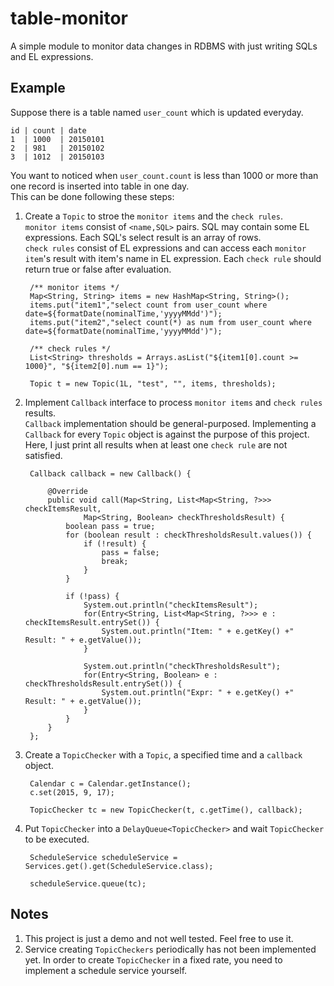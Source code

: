 # table-monitor
A simple module to monitor data changes in RDBMS with just writing SQLs and EL expressions.

## Example

Suppose there is a table named `user_count` which is updated everyday.

    id | count | date
    1  | 1000  | 20150101
    2  | 981   | 20150102
    3  | 1012  | 20150103
You want to noticed when `user_count.count` is less than 1000 or more than one record is inserted into table in one day.  
This can be done following these steps:

1. Create a `Topic` to stroe the `monitor items` and the `check rules`.  
`monitor items` consist of `<name,SQL>` pairs. SQL may contain some EL expressions. Each SQL's select result is an array of rows.  
`check rules` consist of EL expressions and can access each `monitor item`'s result with item's name in EL expression. Each `check rule` should return true or false after evaluation.

        /** monitor items */
        Map<String, String> items = new HashMap<String, String>();
        items.put("item1","select count from user_count where date=${formatDate(nominalTime,'yyyyMMdd')");
        items.put("item2","select count(*) as num from user_count where date=${formatDate(nominalTime,'yyyyMMdd')");
        
		/** check rules */
        List<String> thresholds = Arrays.asList("${item1[0].count >= 1000}", "${item2[0].num == 1}");

		Topic t = new Topic(1L, "test", "", items, thresholds);

2. Implement `Callback` interface to process `monitor items` and `check rules` results.  
`Callback` implementation should be general-purposed. Implementing a `Callback` for every `Topic` object is against the purpose of this project.  
Here, I just print all results when at least one `check rule` are not satisfied.  

		Callback callback = new Callback() {

			@Override
			public void call(Map<String, List<Map<String, ?>>> checkItemsResult,
					Map<String, Boolean> checkThresholdsResult) {
				boolean pass = true;
				for (boolean result : checkThresholdsResult.values()) {
					if (!result) {
						pass = false;
						break;
					}
				}

				if (!pass) {
					System.out.println("checkItemsResult");
					for(Entry<String, List<Map<String, ?>>> e : checkItemsResult.entrySet()) {
						System.out.println("Item: " + e.getKey() +" Result: " + e.getValue());
					}
					
					System.out.println("checkThresholdsResult");
					for(Entry<String, Boolean> e : checkThresholdsResult.entrySet()) {
						System.out.println("Expr: " + e.getKey() +" Result: " + e.getValue());
					}
				}
			}
		};

3. Create a `TopicChecker` with a `Topic`, a specified time and a `callback` object.  
		
		Calendar c = Calendar.getInstance();
		c.set(2015, 9, 17);

		TopicChecker tc = new TopicChecker(t, c.getTime(), callback);

3. Put `TopicChecker` into a `DelayQueue<TopicChecker>` and wait `TopicChecker` to be executed.

		ScheduleService scheduleService = Services.get().get(ScheduleService.class);

		scheduleService.queue(tc);
   
## Notes

1. This project is just a demo and not well tested. Feel free to use it.
2. Service creating `TopicCheckers` periodically has not been implemented yet. In order to create `TopicChecker` in a fixed rate, you need to implement a schedule service yourself.



 